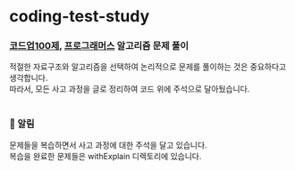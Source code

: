 # coding-test-study

### [코드업100제](https://codeup.kr/problemsetsol.php?psid=23), [프로그래머스](https://school.programmers.co.kr/learn/challenges) 알고리즘 문제 풀이 </br>

적절한 자료구조와 알고리즘을 선택하여 논리적으로 문제를 풀이하는 것은 중요하다고 생각합니다. </br>
따라서, 모든 사고 과정을 글로 정리하여 코드 위에 주석으로 달아뒀습니다. </br></br>

### 📮 알림
문제들을 복습하면서 사고 과정에 대한 주석을 달고 있습니다.</br>
복습을 완료한 문제들은 withExplain 디렉토리에 있습니다.</br>
